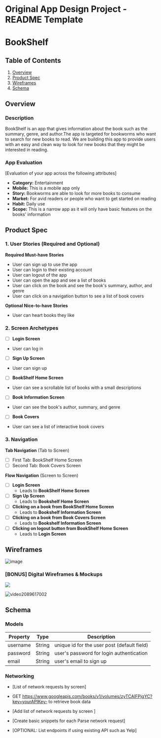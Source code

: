 Original App Design Project - README Template
===

# BookShelf

## Table of Contents

1. [Overview](#Overview)
2. [Product Spec](#Product-Spec)
3. [Wireframes](#Wireframes)
4. [Schema](#Schema)

## Overview

### Description

BookShelf is an app that gives information about the book such as the summary, genre, and author.The app is targeted for bookworms who want to search for new books to read. We are building this app to provide users with an easy and clean way to look for new books that they might be interested in reading.


### App Evaluation

[Evaluation of your app across the following attributes]
- **Category:** Entertainment
- **Mobile:** This is a mobile app only
- **Story:**  Bookworms are able to look for more books to consume
- **Market:** For avid readers or people who want to get started on reading
- **Habit:** Daily use
- **Scope:** This is a narrow app as it will only have basic features on the books' information

## Product Spec

### 1. User Stories (Required and Optional)

**Required Must-have Stories**

* User can sign up to use the app
* User can login to their existing account
* User can logout of the app
* User can open the app and see a list of books
* User can click on the book and see the book's summary, author, and genre
* User can click on a navigation button to see a list of book covers

**Optional Nice-to-have Stories**

* User can heart books they like


### 2. Screen Archetypes

- [ ] **Login Screen**
* User can log in
- [ ] **Sign Up Screen**
* User can sign up
- [ ] **BookShelf Home Screen**
* User can see a scrollable list of books with a small descriptions
- [ ] **Book Information Screen**
* User can see the book's author, summary, and genre
- [ ] **Book Covers**
* User can see a list of interactive book covers
### 3. Navigation

**Tab Navigation** (Tab to Screen)


- [ ] First Tab: BookShelf Home Screen
- [ ] Second Tab: Book Covers Screen

**Flow Navigation** (Screen to Screen)

- [ ] **Login Screen**
  * Leads to **BookShelf Home Screen**
- [ ] **Sign Up Screen**
  * Leads to **Bookshelf Home Screen**
- [ ] **Clicking on a book from BookShelf Home Screen**
  * Leads to **Bookshelf Information Screen**
- [ ] **Clicking on a book from Book Covers Screen**
  * Leads to **Bookshelf Information Screen**
- [ ] **Clicking on logout button from BookShelf Home Screen**
  * Leads to **Login Screen**

## Wireframes

![image](https://hackmd.io/_uploads/Sy4vF-rRp.png)


### [BONUS] Digital Wireframes & Mockups

<div>
    <a href="https://www.loom.com/share/0fcb787ca7214bb2b72a1be268ff73b7">
    </a>
    <a href="https://www.loom.com/share/0fcb787ca7214bb2b72a1be268ff73b7">
      <img style="max-width:300px;" src="https://cdn.loom.com/sessions/thumbnails/0fcb787ca7214bb2b72a1be268ff73b7-with-play.gif">
    </a>
  </div>
  
![video2089617002](https://github.com/EmperorsOfTheCs/BookShelf/assets/36964473/382b65a1-c72d-417a-a477-a1c9c9e52837)


## Schema 


### Models

| Property | Type   | Description                                  |
|----------|--------|----------------------------------------------|
| username | String | unique id for the user post (default field)   |
| password | String | user's password for login authentication      |
| email    | String | user's email to sign up


### Networking

- [List of network requests by screen]
- GET https://www.googleapis.com/books/v1/volumes/zyTCAlFPjgYC?key=yourAPIKey- to retrieve book data

- [Add list of network requests by screen ]
- [Create basic snippets for each Parse network request]
- [OPTIONAL: List endpoints if using existing API such as Yelp]




